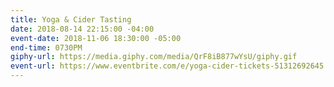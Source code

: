 ```yaml
---
title: Yoga & Cider Tasting
date: 2018-08-14 22:15:00 -04:00
event-date: 2018-11-06 18:30:00 -05:00
end-time: 0730PM
giphy-url: https://media.giphy.com/media/QrF8iB877wYsU/giphy.gif
event-url: https://www.eventbrite.com/e/yoga-cider-tickets-51312692645
---
```


